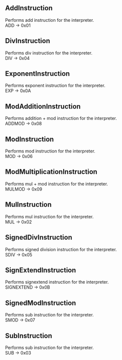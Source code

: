 ## AddInstruction
Performs add instruction for the interpreter.\
ADD -> 0x01

## DivInstruction
Performs div instruction for the interpreter.\
DIV -> 0x04

## ExponentInstruction
Performs exponent instruction for the interpreter.\
EXP -> 0x0A

## ModAdditionInstruction
Performs addition + mod instruction for the interpreter.\
ADDMOD -> 0x08

## ModInstruction
Performs mod instruction for the interpreter.\
MOD -> 0x06

## ModMultiplicationInstruction
Performs mul + mod instruction for the interpreter.\
MULMOD -> 0x09

## MulInstruction
Performs mul instruction for the interpreter.\
MUL -> 0x02

## SignedDivInstruction
Performs signed division instruction for the interpreter.\
SDIV -> 0x05

## SignExtendInstruction
Performs signextend instruction for the interpreter.\
SIGNEXTEND -> 0x0B

## SignedModInstruction
Performs sub instruction for the interpreter.\
SMOD -> 0x07

## SubInstruction
Performs sub instruction for the interpreter.\
SUB -> 0x03

